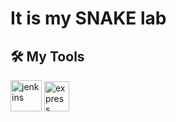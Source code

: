 # It is my SNAKE lab
## 🛠 My Tools 
<a target="_blank"> <img src="https://img.icons8.com/fluency/344/sublime-text.png" alt="jenkins" width="50" height="50"/> </a> 
<a target="_blank"> <img src="https://img.icons8.com/color/452/visual-studio-code-2019.png" alt="express" width="40" height="48"/> </a>
